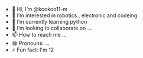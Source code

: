 - 👋 Hi, I’m @kookoo11-m
- 👀 I’m interested in robotics , electronic and codeing
- 🌱 I’m currently learning python
- 💞️ I’m looking to collaborate on ...
- 📫 How to reach me ...
- 😄 Pronouns: ...
- ⚡ Fun fact: I'm 12

<!---
kookoo11-m/kookoo11-m is a ✨ special ✨ repository because its `README.md` (this file) appears on your GitHub profile.
You can click the Preview link to take a look at your changes.
--->
